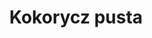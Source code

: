 ---
title: 'Kokorycz pusta'
latina: '(Corydalis cava)'
pubDate: 'Jul 01 2022'
mainImage: 'kokorycz_pusta.jpeg'
level1: 'rośliny naczyniowe'
level2: 'jaskrowce'
level3: 'makowate'
flowertime: 'marzec - maj'
---